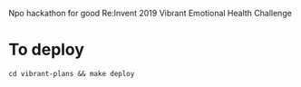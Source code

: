 Npo hackathon for good Re:Invent 2019
Vibrant Emotional Health Challenge

# To deploy
`cd vibrant-plans && make deploy`
